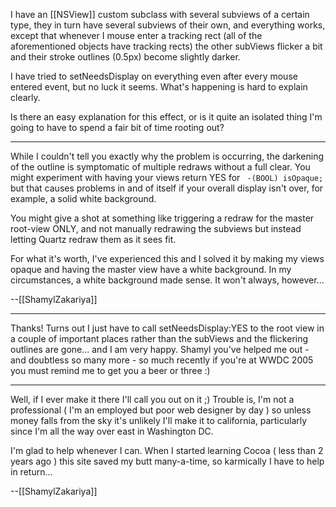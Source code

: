 I have an [[NSView]] custom subclass with several subviews of a certain type, they in turn have several subviews of their own, and everything works, except that whenever I mouse enter a tracking rect (all of the aforementioned objects have tracking rects) the other subViews flicker a bit and their stroke outlines (0.5px) become slightly darker.

I have tried to setNeedsDisplay on everything even after every mouse entered event, but no luck it seems. What's happening is hard to explain clearly.

Is there an easy explanation for this effect, or is it quite an isolated thing I'm going to have to spend a fair bit of time rooting out?

----

While I couldn't tell you exactly why the problem is occurring, the darkening of the outline is symptomatic of multiple redraws without a full clear. You might experiment with having your views return YES for <code> -(BOOL) isOpaque; </code> but that causes problems in and of itself if your overall display isn't over, for example, a solid white background.

You might give a shot at something like triggering a redraw for the master root-view ONLY, and not manually redrawing the subviews but instead letting Quartz redraw them as it sees fit.

For what it's worth, I've experienced this and I solved it by making my views opaque and having the master view have a white background. In my circumstances, a white background made sense. It won't always, however...

--[[ShamylZakariya]]

----

Thanks! Turns out I just have to call setNeedsDisplay:YES to the root view in a couple of important places rather than the subViews and the flickering outlines are gone... and I am very happy. Shamyl you've helped me out - and doubtless so many more - so much recently if you're at WWDC 2005 you must remind me to get you a beer or three :)

----

Well, if I ever make it there I'll call you out on it ;) Trouble is, I'm not a professional ( I'm an employed but poor web designer by day ) so unless money falls from the sky it's unlikely I'll make it to california, particularly since I'm all the way over east in Washington DC. 

I'm glad to help whenever I can. When I started learning Cocoa ( less than 2 years ago ) this site saved my butt many-a-time, so karmically I have to help in return...

--[[ShamylZakariya]]